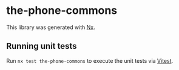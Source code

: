 # the-phone-commons

This library was generated with [Nx](https://nx.dev).

## Running unit tests

Run `nx test the-phone-commons` to execute the unit tests via [Vitest](https://vitest.dev/).
